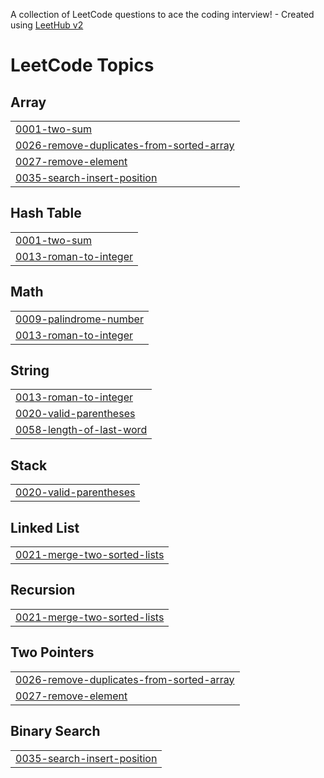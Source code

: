 A collection of LeetCode questions to ace the coding interview! - Created using [LeetHub v2](https://github.com/arunbhardwaj/LeetHub-2.0)
<!---LeetCode Topics Start-->
# LeetCode Topics
## Array
|  |
| ------- |
| [0001-two-sum](https://github.com/Tabbie254/Tabbie-Leetcode/tree/master/0001-two-sum) |
| [0026-remove-duplicates-from-sorted-array](https://github.com/Tabbie254/Tabbie-Leetcode/tree/master/0026-remove-duplicates-from-sorted-array) |
| [0027-remove-element](https://github.com/Tabbie254/Tabbie-Leetcode/tree/master/0027-remove-element) |
| [0035-search-insert-position](https://github.com/Tabbie254/Tabbie-Leetcode/tree/master/0035-search-insert-position) |
## Hash Table
|  |
| ------- |
| [0001-two-sum](https://github.com/Tabbie254/Tabbie-Leetcode/tree/master/0001-two-sum) |
| [0013-roman-to-integer](https://github.com/Tabbie254/Tabbie-Leetcode/tree/master/0013-roman-to-integer) |
## Math
|  |
| ------- |
| [0009-palindrome-number](https://github.com/Tabbie254/Tabbie-Leetcode/tree/master/0009-palindrome-number) |
| [0013-roman-to-integer](https://github.com/Tabbie254/Tabbie-Leetcode/tree/master/0013-roman-to-integer) |
## String
|  |
| ------- |
| [0013-roman-to-integer](https://github.com/Tabbie254/Tabbie-Leetcode/tree/master/0013-roman-to-integer) |
| [0020-valid-parentheses](https://github.com/Tabbie254/Tabbie-Leetcode/tree/master/0020-valid-parentheses) |
| [0058-length-of-last-word](https://github.com/Tabbie254/Tabbie-Leetcode/tree/master/0058-length-of-last-word) |
## Stack
|  |
| ------- |
| [0020-valid-parentheses](https://github.com/Tabbie254/Tabbie-Leetcode/tree/master/0020-valid-parentheses) |
## Linked List
|  |
| ------- |
| [0021-merge-two-sorted-lists](https://github.com/Tabbie254/Tabbie-Leetcode/tree/master/0021-merge-two-sorted-lists) |
## Recursion
|  |
| ------- |
| [0021-merge-two-sorted-lists](https://github.com/Tabbie254/Tabbie-Leetcode/tree/master/0021-merge-two-sorted-lists) |
## Two Pointers
|  |
| ------- |
| [0026-remove-duplicates-from-sorted-array](https://github.com/Tabbie254/Tabbie-Leetcode/tree/master/0026-remove-duplicates-from-sorted-array) |
| [0027-remove-element](https://github.com/Tabbie254/Tabbie-Leetcode/tree/master/0027-remove-element) |
## Binary Search
|  |
| ------- |
| [0035-search-insert-position](https://github.com/Tabbie254/Tabbie-Leetcode/tree/master/0035-search-insert-position) |
<!---LeetCode Topics End-->